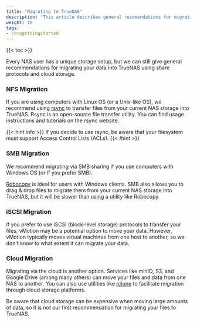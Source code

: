 ```yaml
---
title: "Migrating to TrueNAS"
description: "This article describes general recomendations for migrating data into TrueNAS."
weight: 10
tags:
- coregettingstarted
---
```


{{< toc >}}

Every NAS user has a unique storage setup, but we can still give general recommendations for migrating your data into TrueNAS using share protocols and cloud storage.

### NFS Migration

If you are using computers with Linux OS (or a Unix-like OS), we recommend using [rsync](https://rsync.samba.org/) to transfer files from your current NAS storage into TrueNAS. Rsync is an open-source file transfer utility. You can find usage instructions and tutorials on the rsync website.

{{< hint info >}}
If you decide to use rsync, be aware that your filesystem must support Access Control Lists (ACLs).
{{< /hint >}}

### SMB Migration

We recommend migrating via SMB sharing if you use computers with Windows OS (or if you prefer SMB). 

[Robocopy](https://learn.microsoft.com/en-us/windows-server/administration/windows-commands/robocopy) is ideal for users with Windows clients. SMB also allows you to drag & drop files to migrate them from your current NAS storage into TrueNAS, but it will be slower than using a utility like Robocopy.

### iSCSI Migration

If you prefer to use iSCSI (block-level storage) protocols to transfer your files, vMotion may be a potential option to move your data. However, vMotion typically moves virtual machines from one host to another, so we don't know to what extent it can migrate your data.

### Cloud Migration

Migrating via the cloud is another option. Services like minIO, S3, and Google Drive (among many others) can move your files and data from one NAS to another. You can also use utilities like [rclone](https://rclone.org/) to facilitate migration through cloud storage platforms.

Be aware that cloud storage can be expensive when moving large amounts of data, so it is not our first recommendation for migrating your files to TrueNAS.